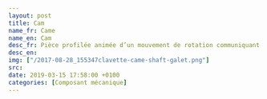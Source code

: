 ```yaml
---
layout: post
title: Cam
name_fr: Came
name_en: Cam
desc_fr: Pièce profilée animée d’un mouvement de rotation communiquant à une tige un mouvement rectiligne alternatif suivant une loi déterminée.
desc_en: 
img: ["/2017-08-28_155347clavette-came-shaft-galet.png"]
src: 
date: 2019-03-15 17:58:00 +0100
categories: [Composant mécanique]
---
```

